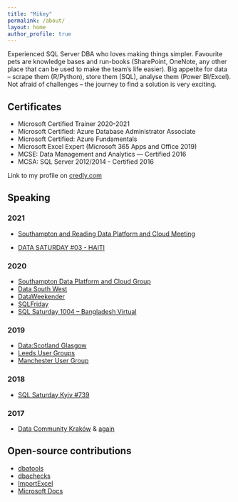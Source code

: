 ```yaml
---
title: "Mikey"
permalink: /about/
layout: home
author_profile: true
---
```



Experienced SQL Server DBA who loves making things simpler. Favourite pets are knowledge bases and run-books (SharePoint, OneNote, any other place that can be used to make the team’s life easier). Big appetite for data – scrape them (R/Python), store them (SQL), analyse them (Power BI/Excel).
Not afraid of challenges – the journey to find a solution is very exciting.

## Certificates

- Microsoft Certified Trainer 2020-2021
- Microsoft Certified: Azure Database Administrator Associate
- Microsoft Certified: Azure Fundamentals
- Microsoft Excel Expert (Microsoft 365 Apps and Office 2019)
- MCSE: Data Management and Analytics — Certified 2016
- MCSA: SQL Server 2012/2014 - Certified 2016

Link to my profile on [credly.com](https://www.credly.com/users/michal-bronowski/badges)

## Speaking

### 2021

- [Southampton and Reading Data Platform and Cloud Meeting](https://www.meetup.com/en-AU/Southampton-Data-Platform-and-Cloud-Group/events/276379978/)

- [DATA SATURDAY #03 - HAITI](https://datasaturdays.com/2021-03-27-datasaturday0003/)

### 2020

- [Southampton Data Platform and Cloud Group](https://www.meetup.com/Southampton-Data-Platform-and-Cloud-Group/events/266970185/)
- [Data South West](https://www.meetup.com/SQL-South-West/events/tbvdvqybclbgc/)
- [DataWeekender](https://www.dataweekender.com/schedule)
- [SQLFriday](https://sqlfriday.net/past-sql-friday-sessions/sql-friday-21-mikey-bronowski-on-multi-server-agent-jobs-administration-with-happy-faces-and-pigeons/l_raGZbd2DqzC40PJuWsg)
- [SQL Saturday 1004 – Bangladesh Virtual](https://web.archive.org/web/20210105062150/http://sqlsaturday.com/1004/)

### 2019

- [Data:Scotland Glasgow](http://datascotland.org/)
- [Leeds User Groups](https://www.meetup.com/en-AU/dataleeds/events/255664587/)
- [Manchester User Group](https://www.meetup.com/en-AU/McrDataPlatform/events/256671093/)

### 2018
- [SQL Saturday Kyiv #739](https://www.sqlsaturday.com/739/EventHome.aspx)

### 2017

- [Data Community Kraków](https://www.meetup.com/en-AU/PLSSUG/events/234317158/) & [again](https://www.meetup.com/en-AU/PLSSUG/events/245361793/)

## Open-source contributions
- [dbatools](https://github.com/sqlcollaborative/dbatools)
- [dbachecks](https://github.com/sqlcollaborative/dbachecks)
- [ImportExcel](https://github.com/dfinke/ImportExcel)
- [Microsoft Docs](https://github.com/MicrosoftDocs)

